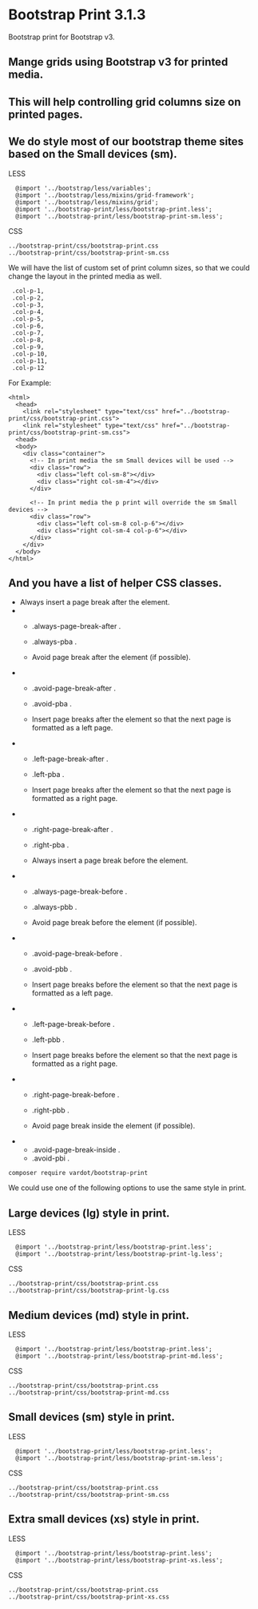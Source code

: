 Bootstrap Print 3.1.3
====================

 Bootstrap print for Bootstrap v3.
 
 Mange grids using Bootstrap v3 for printed media.
-
 This will help controlling grid columns size on printed pages.
-


## We do style most of our bootstrap theme sites based on the Small devices (sm).

LESS
```
  @import '../bootstrap/less/variables';
  @import '../bootstrap/less/mixins/grid-framework';
  @import '../bootstrap/less/mixins/grid';
  @import '../bootstrap-print/less/bootstrap-print.less';
  @import '../bootstrap-print/less/bootstrap-print-sm.less';
```

CSS
```
../bootstrap-print/css/bootstrap-print.css
../bootstrap-print/css/bootstrap-print-sm.css
```

We will have the list of custom set of print column sizes, so that we could
change the layout in the printed media as well.
```
 .col-p-1,
 .col-p-2,
 .col-p-3,
 .col-p-4,
 .col-p-5,
 .col-p-6,
 .col-p-7,
 .col-p-8,
 .col-p-9,
 .col-p-10,
 .col-p-11,
 .col-p-12
```

For Example:
```
<html>
  <head>
    <link rel="stylesheet" type="text/css" href="../bootstrap-print/css/bootstrap-print.css">
    <link rel="stylesheet" type="text/css" href="../bootstrap-print/css/bootstrap-print-sm.css">
  <head>
  <body>
    <div class="container">
      <!-- In print media the sm Small devices will be used -->
      <div class="row">
        <div class="left col-sm-8"></div>
        <div class="right col-sm-4"></div>
      </div>

      <!-- In print media the p print will override the sm Small devices -->
      <div class="row">
        <div class="left col-sm-8 col-p-6"></div>
        <div class="right col-sm-4 col-p-6"></div>
      </div>
    </div>
  </body>
</html>
```

 And you have a list of helper CSS classes.
-

   - Always insert a page break after the element.
-
   - .always-page-break-after .
   - .always-pba .

   - Avoid page break after the element (if possible).
-
   - .avoid-page-break-after .
   - .avoid-pba .

   - Insert page breaks after the element so that the next page is formatted as a left page.
-
   - .left-page-break-after .
   - .left-pba .

   - Insert page breaks after the element so that the next page is formatted as a right page.
-
   - .right-page-break-after .
   - .right-pba .

   - Always insert a page break before the element.
-
   - .always-page-break-before .
   - .always-pbb .

   - Avoid page break before the element (if possible).
-
   - .avoid-page-break-before .
   - .avoid-pbb .

   - Insert page breaks before the element so that the next page is formatted as a left page.
-
   - .left-page-break-before .
   - .left-pbb .

   - Insert page breaks before the element so that the next page is formatted as a right page.
-
   - .right-page-break-before .
   - .right-pbb .

   - Avoid page break inside the element (if possible).
-
   - .avoid-page-break-inside .
   - .avoid-pbi .
  
      
```
composer require vardot/bootstrap-print
```   


We could use one of the following options to use the same style in print.

## Large devices (lg) style in print.

LESS
```
  @import '../bootstrap-print/less/bootstrap-print.less';
  @import '../bootstrap-print/less/bootstrap-print-lg.less';
```

CSS
```
../bootstrap-print/css/bootstrap-print.css
../bootstrap-print/css/bootstrap-print-lg.css
```

## Medium devices (md) style in print.

LESS
```
  @import '../bootstrap-print/less/bootstrap-print.less';
  @import '../bootstrap-print/less/bootstrap-print-md.less';
```

CSS
```
../bootstrap-print/css/bootstrap-print.css
../bootstrap-print/css/bootstrap-print-md.css
```

## Small devices (sm) style in print.

LESS
```
  @import '../bootstrap-print/less/bootstrap-print.less';
  @import '../bootstrap-print/less/bootstrap-print-sm.less';
```

CSS
```
../bootstrap-print/css/bootstrap-print.css
../bootstrap-print/css/bootstrap-print-sm.css
```

## Extra small devices (xs) style in print.

LESS
```
  @import '../bootstrap-print/less/bootstrap-print.less';
  @import '../bootstrap-print/less/bootstrap-print-xs.less';
```

CSS
```
../bootstrap-print/css/bootstrap-print.css
../bootstrap-print/css/bootstrap-print-xs.css
```